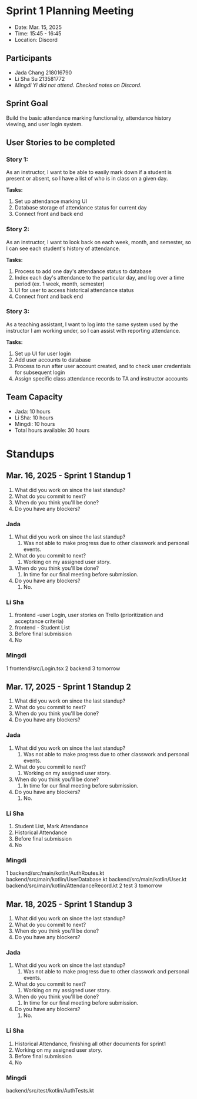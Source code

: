 # Sprint 1 Planning Meeting
- Date: Mar. 15, 2025
- Time: 15:45 - 16:45
- Location: Discord

## Participants
- Jada Chang 218016790  
- Li Sha Su 213581772
- *Mingdi Yi did not attend. Checked notes on Discord.*

## Sprint Goal
Build the basic attendance marking functionality, attendance history viewing, and user login system.

## User Stories to be completed
### Story 1:
As an instructor, I want to be able to easily mark down if a student is present or absent, so I have a list of who is in class on a given day.

**Tasks:**
1. Set up attendance marking UI
2. Database storage of attendance status for current day
3. Connect front and back end

### Story 2:
As an instructor, I want to look back on each week, month, and semester, so I can see each student's history of attendance.  

**Tasks:**
1. Process to add one day's attendance status to database
2. Index each day's attendance to the particular day, and log over a time period (ex. 1 week, month, semester)
3. UI for user to access historical attendance status
4. Connect front and back end

### Story 3:
As a teaching assistant, I want to log into the same system used by the instructor I am working under, so I can assist with reporting attendance.

**Tasks:**
1. Set up UI for user login
2. Add user accounts to database
3. Process to run after user account created, and to check user credentials for subsequent login
4. Assign specific class attendance records to TA and instructor accounts

## Team Capacity
- Jada: 10 hours
- Li Sha: 10 hours
- Mingdi: 10 hours
- Total hours available: 30 hours

# Standups
## Mar. 16, 2025 - Sprint 1 Standup 1
1. What did you work on since the last standup?
2. What do you commit to next?
3. When do you think you'll be done?
4. Do you have any blockers?

### Jada
1. What did you work on since the last standup? 
   1. Was not able to make progress due to other classwork and personal events.
2. What do you commit to next? 
   1. Working on my assigned user story.
3. When do you think you'll be done?
   1. In time for our final meeting before submission.
4. Do you have any blockers?
   1. No.
### Li Sha
1. frontend -user Login, user stories on Trello (prioritization and acceptance criteria) 
2. frontend - Student List
3. Before final submission
4. No

### Mingdi
1 frontend/src/Login.tsx
2 backend
3 tomorrow
## Mar. 17, 2025 - Sprint 1 Standup 2
1. What did you work on since the last standup?
2. What do you commit to next?
3. When do you think you'll be done?
4. Do you have any blockers?

### Jada
1. What did you work on since the last standup?
    1. Was not able to make progress due to other classwork and personal events.
2. What do you commit to next?
    1. Working on my assigned user story.
3. When do you think you'll be done?
    1. In time for our final meeting before submission.
4. Do you have any blockers?
    1. No.

### Li Sha
1. Student List, Mark Attendance
2. Historical Attendance
3. Before final submission
4. No

### Mingdi
1
backend/src/main/kotlin/AuthRoutes.kt
backend/src/main/kotlin/UserDatabase.kt
backend/src/main/kotlin/User.kt
backend/src/main/kotlin/AttendanceRecord.kt
2
test
3
tomorrow
## Mar. 18, 2025 - Sprint 1 Standup 3
1. What did you work on since the last standup?
2. What do you commit to next?
3. When do you think you'll be done?
4. Do you have any blockers?

### Jada
1. What did you work on since the last standup?
    1. Was not able to make progress due to other classwork and personal events.
2. What do you commit to next?
    1. Working on my assigned user story.
3. When do you think you'll be done?
    1. In time for our final meeting before submission.
4. Do you have any blockers?
    1. No.

### Li Sha
1. Historical Attendance, finishing all other documents for sprint1
2. Working on my assigned user story.
3. Before final submission
4. No

### Mingdi
backend/src/test/kotlin/AuthTests.kt
